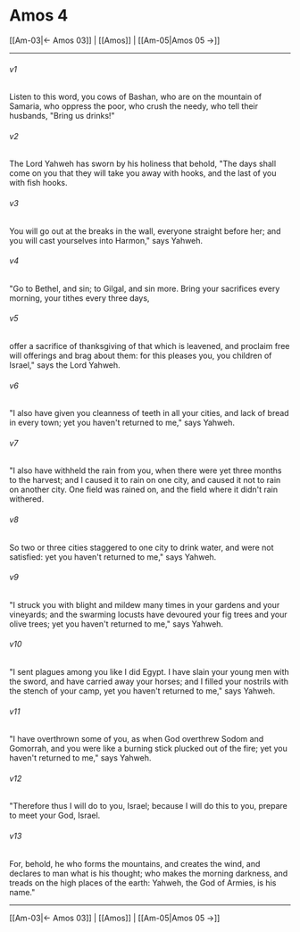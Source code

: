 # Amos 4

[[Am-03|← Amos 03]] | [[Amos]] | [[Am-05|Amos 05 →]]
***



###### v1 
Listen to this word, you cows of Bashan, who are on the mountain of Samaria, who oppress the poor, who crush the needy, who tell their husbands, "Bring us drinks!" 

###### v2 
The Lord Yahweh has sworn by his holiness that behold, "The days shall come on you that they will take you away with hooks, and the last of you with fish hooks. 

###### v3 
You will go out at the breaks in the wall, everyone straight before her; and you will cast yourselves into Harmon," says Yahweh. 

###### v4 
"Go to Bethel, and sin; to Gilgal, and sin more. Bring your sacrifices every morning, your tithes every three days, 

###### v5 
offer a sacrifice of thanksgiving of that which is leavened, and proclaim free will offerings and brag about them: for this pleases you, you children of Israel," says the Lord Yahweh. 

###### v6 
"I also have given you cleanness of teeth in all your cities, and lack of bread in every town; yet you haven't returned to me," says Yahweh. 

###### v7 
"I also have withheld the rain from you, when there were yet three months to the harvest; and I caused it to rain on one city, and caused it not to rain on another city. One field was rained on, and the field where it didn't rain withered. 

###### v8 
So two or three cities staggered to one city to drink water, and were not satisfied: yet you haven't returned to me," says Yahweh. 

###### v9 
"I struck you with blight and mildew many times in your gardens and your vineyards; and the swarming locusts have devoured your fig trees and your olive trees; yet you haven't returned to me," says Yahweh. 

###### v10 
"I sent plagues among you like I did Egypt. I have slain your young men with the sword, and have carried away your horses; and I filled your nostrils with the stench of your camp, yet you haven't returned to me," says Yahweh. 

###### v11 
"I have overthrown some of you, as when God overthrew Sodom and Gomorrah, and you were like a burning stick plucked out of the fire; yet you haven't returned to me," says Yahweh. 

###### v12 
"Therefore thus I will do to you, Israel; because I will do this to you, prepare to meet your God, Israel. 

###### v13 
For, behold, he who forms the mountains, and creates the wind, and declares to man what is his thought; who makes the morning darkness, and treads on the high places of the earth: Yahweh, the God of Armies, is his name."

***
[[Am-03|← Amos 03]] | [[Amos]] | [[Am-05|Amos 05 →]]

